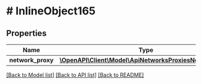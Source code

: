 # # InlineObject165

## Properties

Name | Type | Description | Notes
------------ | ------------- | ------------- | -------------
**network_proxy** | [**\OpenAPI\Client\Model\ApiNetworksProxiesNetworkProxy**](ApiNetworksProxiesNetworkProxy.md) |  | [optional]

[[Back to Model list]](../../README.md#models) [[Back to API list]](../../README.md#endpoints) [[Back to README]](../../README.md)
